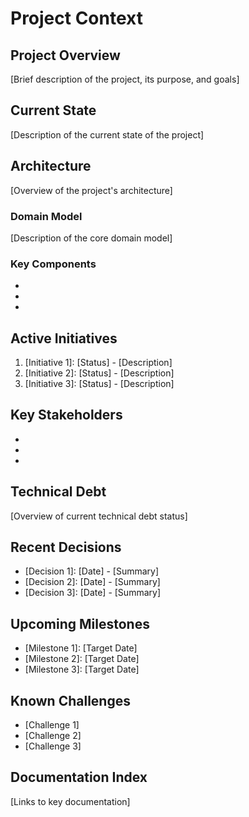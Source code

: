 # Project Context

## Project Overview

[Brief description of the project, its purpose, and goals]

## Current State

[Description of the current state of the project]

## Architecture

[Overview of the project's architecture]

### Domain Model

[Description of the core domain model]

### Key Components

- [Component 1]: [Description]
- [Component 2]: [Description]
- [Component 3]: [Description]

## Active Initiatives

1. [Initiative 1]: [Status] - [Description]
2. [Initiative 2]: [Status] - [Description]
3. [Initiative 3]: [Status] - [Description]

## Key Stakeholders

- [Stakeholder 1]: [Role/Responsibility]
- [Stakeholder 2]: [Role/Responsibility]
- [Stakeholder 3]: [Role/Responsibility]

## Technical Debt

[Overview of current technical debt status]

## Recent Decisions

- [Decision 1]: [Date] - [Summary]
- [Decision 2]: [Date] - [Summary]
- [Decision 3]: [Date] - [Summary]

## Upcoming Milestones

- [Milestone 1]: [Target Date]
- [Milestone 2]: [Target Date]
- [Milestone 3]: [Target Date]

## Known Challenges

- [Challenge 1]
- [Challenge 2]
- [Challenge 3]

## Documentation Index

[Links to key documentation]
